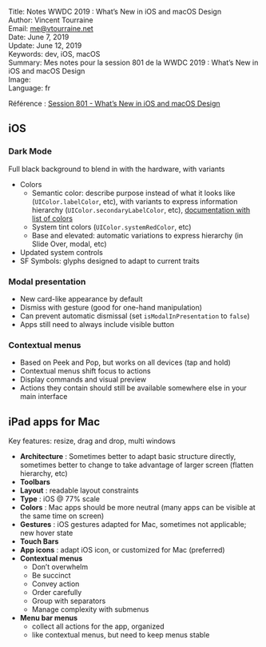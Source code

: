 Title:     Notes WWDC 2019 : What’s New in iOS and macOS Design  
Author:    Vincent Tourraine  
Email:     me@vtourraine.net  
Date:      June 7, 2019  
Update:    June 12, 2019  
Keywords:  dev, iOS, macOS  
Summary:   Mes notes pour la session 801 de la WWDC 2019 : What’s New in iOS and macOS Design  
Image:     
Language:  fr  


Référence : [Session 801 - What’s New in iOS and macOS Design](https://developer.apple.com/videos/play/wwdc2019/801/)

## iOS

### Dark Mode
Full black background to blend in with the hardware, with variants

- Colors
    - Semantic color: describe purpose instead of what it looks like (`UIColor.labelColor`, etc), with variants to express information hierarchy (`UIColor.secondaryLabelColor`, etc), [documentation with list of colors](https://developer.apple.com/documentation/uikit/uicolor/ui_element_colors)
    - System tint colors (`UIColor.systemRedColor`, etc)
    - Base and elevated: automatic variations to express hierarchy (in Slide Over, modal, etc)
- Updated system controls
- SF Symbols: glyphs designed to adapt to current traits

### Modal presentation
- New card-like appearance by default
- Dismiss with gesture (good for one-hand manipulation)
- Can prevent automatic dismissal (set `isModalInPresentation` to `false`)
- Apps still need to always include visible button

### Contextual menus
- Based on Peek and Pop, but works on all devices (tap and hold)
- Contextual menus shift focus to actions
- Display commands and visual preview
- Actions they contain should still be available somewhere else in your main interface

## iPad apps for Mac

Key features: resize, drag and drop, multi windows

- **Architecture** : Sometimes better to adapt basic structure directly, sometimes better to change to take advantage of larger screen (flatten hierarchy, etc)
- **Toolbars**
- **Layout** : readable layout constraints
- **Type** : iOS @ 77% scale
- **Colors** : Mac apps should be more neutral (many apps can be visible at the same time on screen)
- **Gestures** : iOS gestures adapted for Mac, sometimes not applicable; new hover state
- **Touch Bars**
- **App icons** : adapt iOS icon, or customized for Mac (preferred)
- **Contextual menus**
    - Don’t overwhelm 
    - Be succinct
    - Convey action
    - Order carefully
    - Group with separators
    - Manage complexity with submenus
- **Menu bar menus**
    - collect all actions for the app, organized
    - like contextual menus, but need to keep menus stable
